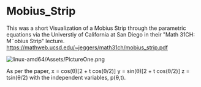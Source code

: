 # Mobius_Strip

This was a short Visualization of a Mobius Strip through the parametric equations via the 
Universtiy of California at San Diego in their "Math 31CH: M¨obius Strip" lecture.
https://mathweb.ucsd.edu/~jeggers/math31ch/mobius_strip.pdf

![linux-amd64/Assets/PictureOne.png](https://github.com/eeden2/Mobius_Strip/blob/be917c7584d3d9f99b3337e26bb8cf7e04b1f848/linux-amd64/Assets/PictureOne.png)

As per the paper,
x = cos(θ)[2 + t cos(θ/2)]
y = sin(θ)[2 + t cos(θ/2)]
z = tsin(θ/2)
with the independent variables, p(θ,t).

